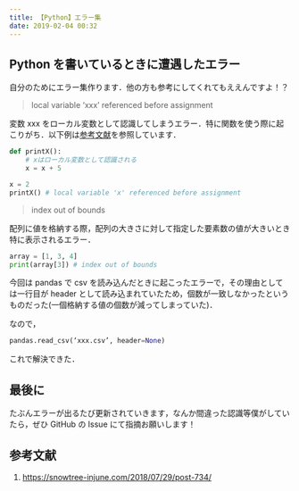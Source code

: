 ```yaml
---
title: 【Python】エラー集
date: 2019-02-04 00:32
---
```


## Python を書いているときに遭遇したエラー

自分のためにエラー集作ります．他の方も参考にしてくれてもええんですよ！？

> local variable ‘xxx’ referenced before assignment

変数 xxx をローカル変数として認識してしまうエラー．特に関数を使う際に起こりがち．以下例は[参考文献](https://snowtree-injune.com/2018/07/29/post-734/)を参照しています．

```python
def printX():
    # xはローカル変数として認識される
    x = x + 5

x = 2
printX() # local variable 'x' referenced before assignment
```

> index out of bounds

配列に値を格納する際，配列の大きさに対して指定した要素数の値が大きいとき特に表示されるエラー．

```python
array = [1, 3, 4]
print(array[3]) # index out of bounds
```

今回は pandas で csv を読み込んだときに起こったエラーで，その理由としては一行目が header として読み込まれていたため，個数が一致しなかったというものだった(一個格納する値の個数が減ってしまっていた)．

なので，

```python
pandas.read_csv(‘xxx.csv’, header=None)
```

これで解決できた．

## 最後に

たぶんエラーが出るたび更新されていきます，なんか間違った認識等僕がしていたら，ぜひ GitHub の Issue にて指摘お願いします！

## 参考文献

1. https://snowtree-injune.com/2018/07/29/post-734/
